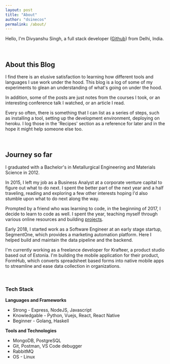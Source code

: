 ```yaml
---
layout: post
title: "About"
author: "dsinecos"
permalink: /about/
---
```


Hello, I'm Divyanshu Singh, a full stack developer ([Github](https://github.com/dsinecos/wiki)) from Delhi, India.


<br>

## About this Blog

I find there is an elusive satisfaction to learning how different tools and languages I use work under the hood. This blog is a log of some of my experiments to glean an understanding of what's going on under the hood.

In addition, some of the posts are just notes from the courses I took, or an interesting conference talk I watched, or an article I read.

Every so often, there is something that I can list as a series of steps, such as installing a tool, setting up the development environment, deploying on heroku. I log those in the 'Recipes' section as a reference for later and in the hope it might help someone else too.

<br>

## Journey so far

I graduated with a Bachelor's in Metallurgical Engineering and Materials Science in 2012. 

In 2015, I left my job as a Business Analyst at a corporate venture capital to figure out what to do next. I spent the better part of the next year and a half traveling, reading and exploring a few other interests hoping I'd also stumble upon what to do next along the way.

Prompted by a friend who was learning to code, in the beginning of 2017, I decide to learn to code as well. I spent the year, teaching myself through various online resources and building [projects](https://dsinecos.github.io/portfolio/). 

Early 2018, I started work as a Software Engineer at an early stage startup, SegmentOne, which provides a marketing automation platform. Here I helped build and maintain the data pipeline and the backend.

I'm currently working as a freelance developer for Krafteer, a product studio based out of Estonia. I'm building the mobile application for their product, FormHub, which converts spreadsheet based forms into native mobile apps to streamline and ease data collection in organizations.

<br>

### Tech Stack

**Languages and Frameworks**
  - Strong - Express, NodeJS, Javascript
  - Knowledgable - Python, Vuejs, React, React Native
  - Beginner - Golang, Haskell

**Tools and Technologies**
  - MongoDB, PostgreSQL
  - Git, Postman, VS Code debugger
  - RabbitMQ
  - OS - Linux


